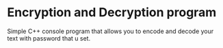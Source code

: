 # Encryption and Decryption program

Simple C++ console program that allows you to encode and decode your text with password that u set.
